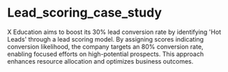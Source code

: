 # Lead_scoring_case_study
X Education aims to boost its 30% lead conversion rate by identifying 'Hot Leads' through a lead scoring model. By assigning scores indicating conversion likelihood, the company targets an 80% conversion rate, enabling focused efforts on high-potential prospects. This approach enhances resource allocation and optimizes business outcomes.
